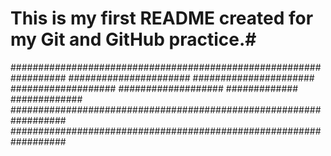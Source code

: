 # This is my first README created for my Git and GitHub practice.#

##################################################################
######################                      ######################
###################                            ###################
#############                                        #############
##################################################################
##################################################################
